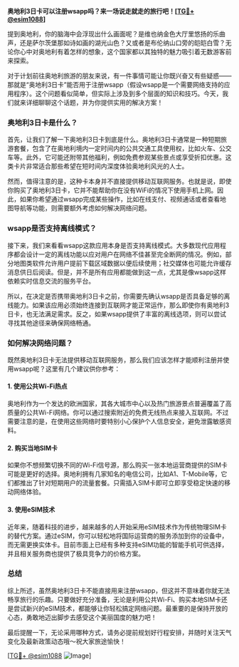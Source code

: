 **奥地利3日卡可以注册wsapp吗？来一场说走就走的旅行吧！[[TG💪+ @esim1088](https://t.me/s/esim1088)]**

提到奥地利，你的脑海中会浮现出什么画面呢？是维也纳金色大厅里悠扬的乐曲声，还是萨尔茨堡那如诗如画的湖光山色？又或者是布伦纳山口旁的皑皑白雪？无论你心中对奥地利有着怎样的想象，这个国家都以其独特的魅力吸引着无数游客前来探索。

对于计划前往奥地利旅游的朋友来说，有一件事情可能让你既兴奋又有些疑惑——那就是“奥地利3日卡”能否用于注册wsapp（假设wsapp是一个需要网络支持的应用程序）。这个问题看似简单，但实际上涉及到多个层面的知识和技巧。今天，我们就来详细聊聊这个话题，并为你提供实用的解决方案！

### 奥地利3日卡是什么？

首先，让我们了解一下奥地利3日卡到底是什么。奥地利3日卡通常是一种短期旅游套餐，包含了在奥地利境内一定时间内的公共交通工具使用权，比如火车、公交车等。此外，它可能还附带其他福利，例如免费参观某些景点或享受折扣优惠。这类卡片非常适合那些希望在短时间内深度体验奥地利风光的人士。

然而，值得注意的是，这种卡本身并不直接提供移动互联网服务。也就是说，即使你购买了奥地利3日卡，它并不能帮助你在没有WiFi的情况下使用手机上网。因此，如果你希望通过wsapp完成某些操作，比如在线支付、视频通话或者查看地图导航等功能，则需要额外考虑如何解决网络问题。

### wsapp是否支持离线模式？

接下来，我们来看看wsapp这款应用本身是否支持离线模式。大多数现代应用程序都会设计一定的离线功能以应对用户在网络不佳甚至完全断网的情况。例如，部分地图类软件允许用户提前下载区域数据以便后续使用；社交媒体也可能允许缓存消息供日后阅读。但是，并不是所有应用都能做到这一点，尤其是像wsapp这样依赖实时信息交流的服务平台。

所以，在决定是否携带奥地利3日卡之前，你需要先确认wsapp是否具备足够的离线能力。如果该应用必须始终连接到互联网才能正常运作，那么即使你有奥地利3日卡，也无法满足需求。反之，如果wsapp提供了丰富的离线选项，则可以尝试寻找其他途径来确保网络畅通。

### 如何解决网络问题？

既然奥地利3日卡无法提供移动互联网服务，那么我们应该怎样才能顺利注册并使用wsapp呢？这里有几个建议供你参考：

#### 1. 使用公共Wi-Fi热点
奥地利作为一个发达的欧洲国家，其各大城市中心以及热门旅游景点普遍覆盖了高质量的公共Wi-Fi网络。你可以通过搜索附近的免费无线热点来接入互联网。不过需要注意的是，在使用这些网络时要特别小心保护个人信息安全，避免泄露敏感资料。

#### 2. 购买当地SIM卡
如果你不想频繁切换不同的Wi-Fi信号源，那么购买一张本地运营商提供的SIM卡可能是更好的选择。奥地利拥有几家知名的电信公司，比如A1、T-Mobile等，它们都推出了针对短期用户的流量套餐。只需插入SIM卡即可立即享受稳定快速的移动网络体验。

#### 3. 使用eSIM技术
近年来，随着科技的进步，越来越多的人开始采用eSIM技术作为传统物理SIM卡的替代方案。通过eSIM，你可以轻松地将国际运营商的服务添加到你的设备中，而无需更换实体卡。目前市面上已经有多种支持eSIM功能的智能手机可供选择，并且相关服务商也提供了极具竞争力的价格方案。

### 总结

综上所述，虽然奥地利3日卡不能直接用来注册wsapp，但这并不意味着你就无法畅享旅行的乐趣。只要做好充分准备，无论是利用公共Wi-Fi、购买本地SIM卡还是尝试新兴的eSIM技术，都能够让你轻松搞定网络问题。最重要的是保持开放的心态，勇敢地迈出脚步去感受这个美丽国度的魅力吧！

最后提醒一下，无论采用哪种方式，请务必提前规划好行程安排，并随时关注天气变化及最新政策动态哦～祝大家旅途愉快！

[[TG💪+ @esim1088](https://t.me/s/esim1088) ![Image](https://i.postimg.cc/4NQfJmqS/Snipaste-2025-05-13-00-14-12.png)]